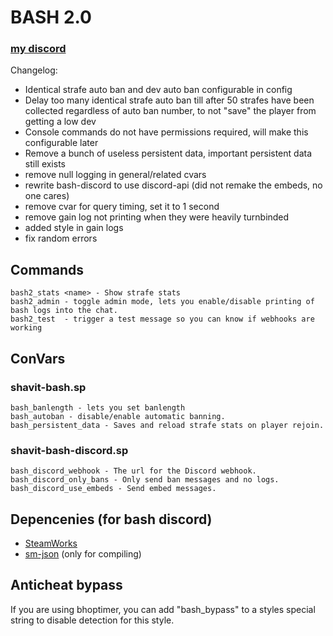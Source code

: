# BASH 2.0

### [my discord](https://discord.gg/j9nfnjcUVd)

Changelog:
* Identical strafe auto ban and dev auto ban configurable in config
* Delay too many identical strafe auto ban till after 50 strafes have been collected regardless of auto ban number, to not "save" the player from getting a low dev
* Console commands do not have permissions required, will make this configurable later
* Remove a bunch of useless persistent data, important persistent data still exists
* remove null logging in general/related cvars
* rewrite bash-discord to use discord-api (did not remake the embeds, no one cares)
* remove cvar for query timing, set it to 1 second
* remove gain log not printing when they were heavily turnbinded
* added style in gain logs
* fix random errors

## Commands

```
bash2_stats <name> - Show strafe stats
bash2_admin - toggle admin mode, lets you enable/disable printing of bash logs into the chat.
bash2_test  - trigger a test message so you can know if webhooks are working
```

## ConVars

### shavit-bash.sp

```
bash_banlength - lets you set banlength
bash_autoban - disable/enable automatic banning.
bash_persistent_data - Saves and reload strafe stats on player rejoin.
```

### shavit-bash-discord.sp

```
bash_discord_webhook - The url for the Discord webhook.
bash_discord_only_bans - Only send ban messages and no logs.
bash_discord_use_embeds - Send embed messages.
```

## Depencenies (for bash discord)

* [SteamWorks](https://forums.alliedmods.net/showthread.php?t=229556)
* [sm-json](https://github.com/doug919/smjson) (only for compiling)

## Anticheat bypass

If you are using bhoptimer, you can add "bash_bypass" to a styles special string to disable detection for this style.
